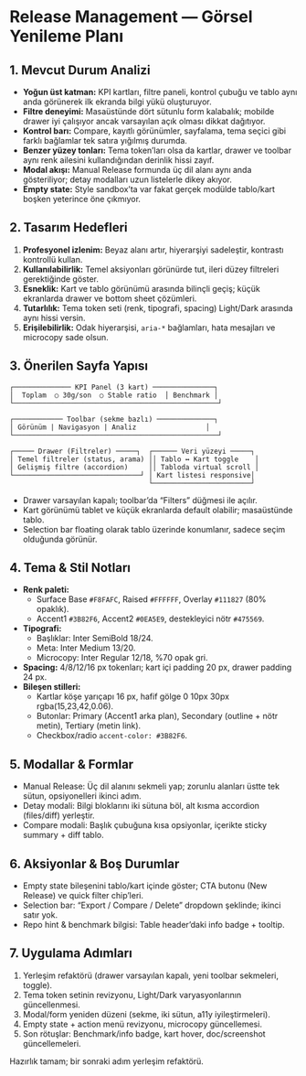 # Release Management — Görsel Yenileme Planı

## 1. Mevcut Durum Analizi
- **Yoğun üst katman:** KPI kartları, filtre paneli, kontrol çubuğu ve tablo aynı anda görünerek ilk ekranda bilgi yükü oluşturuyor.
- **Filtre deneyimi:** Masaüstünde dört sütunlu form kalabalık; mobilde drawer iyi çalışıyor ancak varsayılan açık olması dikkat dağıtıyor.
- **Kontrol barı:** Compare, kayıtlı görünümler, sayfalama, tema seçici gibi farklı bağlamlar tek satıra yığılmış durumda.
- **Benzer yüzey tonları:** Tema token’ları olsa da kartlar, drawer ve toolbar aynı renk ailesini kullandığından derinlik hissi zayıf.
- **Modal akışı:** Manual Release formunda üç dil alanı aynı anda gösteriliyor; detay modalları uzun listelerle dikey akıyor.
- **Empty state:** Style sandbox’ta var fakat gerçek modülde tablo/kart boşken yeterince öne çıkmıyor.

## 2. Tasarım Hedefleri
1. **Profesyonel izlenim:** Beyaz alanı artır, hiyerarşiyi sadeleştir, kontrastı kontrollü kullan.
2. **Kullanılabilirlik:** Temel aksiyonları görünürde tut, ileri düzey filtreleri gerektiğinde göster.
3. **Esneklik:** Kart ve tablo görünümü arasında bilinçli geçiş; küçük ekranlarda drawer ve bottom sheet çözümleri.
4. **Tutarlılık:** Tema token seti (renk, tipografi, spacing) Light/Dark arasında aynı hissi versin.
5. **Erişilebilirlik:** Odak hiyerarşisi, `aria-*` bağlamları, hata mesajları ve microcopy sade olsun.

## 3. Önerilen Sayfa Yapısı
```
┌────────────── KPI Panel (3 kart) ───────────────┐
│  Toplam  ○ 30g/son  ○ Stable ratio  │ Benchmark │
└──────────────────────────────────────────────────┘

┌──────────── Toolbar (sekme bazlı) ──────────────┐
│ Görünüm | Navigasyon | Analiz                 │
└──────────────────────────────────────────────────┘

┌───── Drawer (Filtreler) ─────┐  ┌────── Veri yüzeyi ─────┐
│ Temel filtreler (status, arama) ││ Tablo ↔ Kart toggle    │
│ Gelişmiş filtre (accordion)     ││ Tabloda virtual scroll │
└───────────────────────────────┘ │ Kart listesi responsive│
                                  └────────────────────────┘
```
- Drawer varsayılan kapalı; toolbar’da “Filters” düğmesi ile açılır.
- Kart görünümü tablet ve küçük ekranlarda default olabilir; masaüstünde tablo.
- Selection bar floating olarak tablo üzerinde konumlanır, sadece seçim olduğunda görünür.

## 4. Tema & Stil Notları
- **Renk paleti:**
  - Surface Base `#F8FAFC`, Raised `#FFFFFF`, Overlay `#111827` (80% opaklık).
  - Accent1 `#3B82F6`, Accent2 `#0EA5E9`, destekleyici nötr `#475569`.
- **Tipografi:**
  - Başlıklar: Inter SemiBold 18/24.
  - Meta: Inter Medium 13/20.
  - Microcopy: Inter Regular 12/18, %70 opak gri.
- **Spacing:** 4/8/12/16 px tokenları; kart içi padding 20 px, drawer padding 24 px.
- **Bileşen stilleri:**
  - Kartlar köşe yarıçapı 16 px, hafif gölge 0 10px 30px rgba(15,23,42,0.06).
  - Butonlar: Primary (Accent1 arka plan), Secondary (outline + nötr metin), Tertiary (metin link).
  - Checkbox/radio `accent-color: #3B82F6`.

## 5. Modallar & Formlar
- Manual Release: Üç dil alanını sekmeli yap; zorunlu alanları üstte tek sütun, opsiyonelleri ikinci adım.
- Detay modali: Bilgi bloklarını iki sütuna böl, alt kısma accordion (files/diff) yerleştir.
- Compare modali: Başlık çubuğuna kısa opsiyonlar, içerikte sticky summary + diff tablo.

## 6. Aksiyonlar & Boş Durumlar
- Empty state bileşenini tablo/kart içinde göster; CTA butonu (New Release) ve quick filter chip’leri.
- Selection bar: “Export / Compare / Delete” dropdown şeklinde; ikinci satır yok.
- Repo hint & benchmark bilgisi: Table header’daki info badge + tooltip.

## 7. Uygulama Adımları
1. Yerleşim refaktörü (drawer varsayılan kapalı, yeni toolbar sekmeleri, toggle).
2. Tema token setinin revizyonu, Light/Dark varyasyonlarının güncellenmesi.
3. Modal/form yeniden düzeni (sekme, iki sütun, a11y iyileştirmeleri).
4. Empty state + action menü revizyonu, microcopy güncellemesi.
5. Son rötuşlar: Benchmark/info badge, kart hover, doc/screenshot güncellemeleri.

Hazırlık tamam; bir sonraki adım yerleşim refaktörü.
